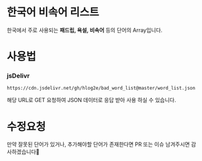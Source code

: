 # 한국어 비속어 리스트

한국에서 주로 사용되는 **패드립, 욕설, 비속어** 등의 단어의 Array입니다.


# 사용법

### jsDelivr
    https://cdn.jsdelivr.net/gh/hlog2e/bad_word_list@master/word_list.json
    
해당 URL로 GET 요청하여 JSON 데이터로 응답 받아 사용 하실 수 있습니다.


# 수정요청
만약 잘못된 단어가 있거나, 추가해야할 단어가 존재한다면 PR 또는 이슈 남겨주시면 감사하겠습니다🤗
